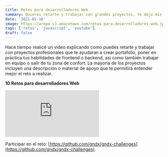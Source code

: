 ```yaml
---
title: Retos para desarrolladores Web
summary: Quieres retarte y trabajar con grandes proyectos, te dejo mis recomendaciones de retos que te ayudaran a mejorar tu portafolio. 
date: '2021-01-16'
image: https://arepa.s3.amazonaws.com/retos-para-desarrolladores-web.jpg
tags: ['retos', 'javascript', 'youtube']
draft: false
---
```


Hace tiempo realicé un video explicando como puedes retarte y trabajar con proyectos profesionales que te ayudaran a crear portafolio, poner en práctica tus habilidades de frontend o backend, así como también trabajar en equipo o salir de tu zona de confort. La mayoría de los proyectos incluyen una descripción o material de apoyo que te permitirá entender mejor el reto a realizar. 

**10 Retos para desarrolladores Web**

<div className="embed-container">
    <iframe src="https://www.youtube.com/embed/6M6pkfyr-qE" title="YouTube video player" frameborder="0" allow="accelerometer; autoplay; clipboard-write; encrypted-media; gyroscope; picture-in-picture" allowfullscreen></iframe>
</div>

Participar en el reto: [https://github.com/gndx/gndx-challenges](https://github.com/gndx/gndx-challenges).
